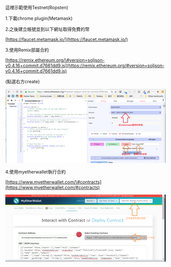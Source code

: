 這裡示範使用Testnet\(Ropsten\)

1.下載chrome plugin\(Metamask\)

2.之後建立帳號並到以下網址取得免費的幣

[https://faucet.metamask.io/](https://faucet.metamask.io/)

3.使用Remix部屬合約

[https://remix.ethereum.org/\#version=soljson-v0.4.16+commit.d7661dd9.js](https://remix.ethereum.org/#version=soljson-v0.4.16+commit.d7661dd9.js)

\(點選右方create\)

![](/assets/343.png)



4.使用myetherwallet執行合約

[https://www.myetherwallet.com/\#contracts](https://www.myetherwallet.com/#contracts)

![](/assets/213.png)

